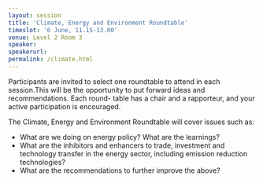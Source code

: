 ```yaml
---
layout: session
title: 'Climate, Energy and Environment Roundtable'
timeslot: '6 June, 11.15-13.00'
venue: Level 2 Room 3
speaker:
speakerurl:
permalink: /climate.html
---
```



Participants are invited to select one roundtable to attend in each session.This will be the opportunity to put forward ideas and recommendations. Each round- table has a chair and a rapporteur, and your active participation is encouraged.

The Climate, Energy and Environment Roundtable will cover issues such as:

* What are we doing on energy policy? What are the learnings?
* What are the inhibitors and enhancers to trade, investment and technology transfer in the energy sector, including emission reduction technologies?
* What are the recommendations to further improve the above?